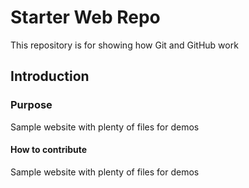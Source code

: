 # Starter Web Repo

This repository is for showing how Git and GitHub work

## Introduction

### Purpose

Sample website with plenty of files for demos

#### How to contribute

Sample website with plenty of files for demos